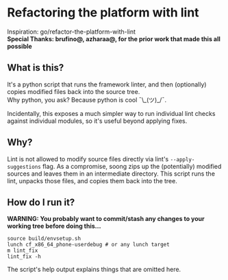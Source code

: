 # Refactoring the platform with lint
Inspiration: go/refactor-the-platform-with-lint\
**Special Thanks: brufino@, azharaa@, for the prior work that made this all possible**

## What is this?

It's a python script that runs the framework linter,
and then (optionally) copies modified files back into the source tree.\
Why python, you ask? Because python is cool ¯\\\_(ツ)\_/¯.

Incidentally, this exposes a much simpler way to run individual lint checks
against individual modules, so it's useful beyond applying fixes.

## Why?

Lint is not allowed to modify source files directly via lint's `--apply-suggestions` flag.
As a compromise, soong zips up the (potentially) modified sources and leaves them in an intermediate
directory. This script runs the lint, unpacks those files, and copies them back into the tree.

## How do I run it?
**WARNING: You probably want to commit/stash any changes to your working tree before doing this...**

```
source build/envsetup.sh
lunch cf_x86_64_phone-userdebug # or any lunch target
m lint_fix
lint_fix -h
```

The script's help output explains things that are omitted here.

